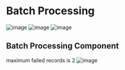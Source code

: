 # Batch Processing

![image](https://github.com/gauravxlokhande/AllAbout-MuleSoft/assets/119065314/6f8b843e-7d24-4f4d-93b8-c6eccd31ff9e)
![image](https://github.com/gauravxlokhande/AllAbout-MuleSoft/assets/119065314/208cf4d2-d0ac-4ce6-b24b-aa3848f295e7)
![image](https://github.com/gauravxlokhande/AllAbout-MuleSoft/assets/119065314/8b69dada-53c4-43f5-81cc-3185d9291879)


## Batch Processing Component
maximum failed records is 2
![image](https://github.com/gauravxlokhande/AllAbout-MuleSoft/assets/119065314/987b5c84-e86c-4583-900a-d13a4b246434)
